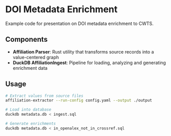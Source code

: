 # DOI Metadata Enrichment

Example code for presentation on DOI metadata enrichment to CWTS.

## Components

- **Affiliation Parser**: Rust utility that transforms source records into a value-centered graph
- **DuckDB AffiliationIngest**: Pipeline for loading, analyzing and generating enrichment data


## Usage

```bash
# Extract values from source files
affiliation-extractor --run-config config.yaml --output ./output

# Load into database
duckdb metadata.db < ingest.sql

# Generate enrichments
duckdb metadata.db < in_openalex_not_in_crossref.sql
```
